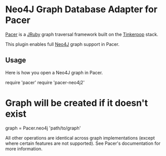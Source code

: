 # Neo4J Graph Database Adapter for Pacer

[Pacer](https://github.com/pangloss/pacer) is a
[JRuby](http://jruby.org) graph traversal framework built on the
[Tinkerpop](http://www.tinkerpop.com) stack.

This plugin enables full [Neo4J](http://neo4j.org) graph support in Pacer.


## Usage

Here is how you open a Neo4J graph in Pacer.

  require 'pacer'
  require 'pacer-neo4j2'

  # Graph will be created if it doesn't exist
  graph = Pacer.neo4j 'path/to/graph'

All other operations are identical across graph implementations (except
where certain features are not supported). See Pacer's documentation for
more information.

